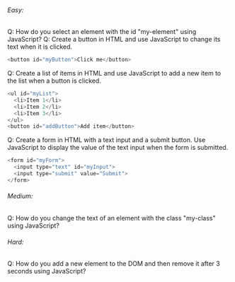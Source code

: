 ###### Easy:

Q: How do you select an element with the id "my-element" using JavaScript?
Q: Create a button in HTML and use JavaScript to change its text when it is clicked.

```js
<button id="myButton">Click me</button>
```
Q: Create a list of items in HTML and use JavaScript to add a new item to the list when a button is clicked.

```js
<ul id="myList">
  <li>Item 1</li>
  <li>Item 2</li>
  <li>Item 3</li>
</ul>
<button id="addButton">Add item</button>
```
Q: Create a form in HTML with a text input and a submit button. Use JavaScript to display the value of the text input when the form is submitted.

```js
<form id="myForm">
  <input type="text" id="myInput">
  <input type="submit" value="Submit">
</form>
```

###### Medium:

Q: How do you change the text of an element with the class "my-class" using JavaScript?

###### Hard:

Q: How do you add a new element to the DOM and then remove it after 3 seconds using JavaScript?

